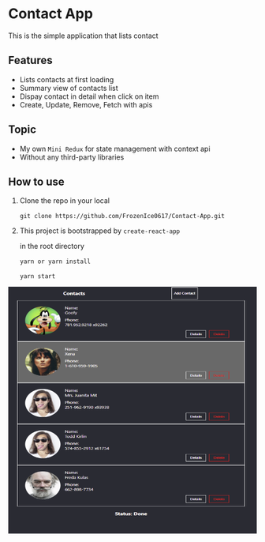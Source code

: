 # Contact App

This is the simple application that lists contact

## Features
- Lists contacts at first loading
- Summary view of contacts list
- Dispay contact in detail when click on item
- Create, Update, Remove, Fetch with apis
  
## Topic
- My own `Mini Redux` for state management with context api
- Without any third-party libraries

## How to use
1. Clone the repo in your local
    ``` 
    git clone https://github.com/FrozenIce0617/Contact-App.git
    ```

2. This project is bootstrapped by `create-react-app`
    
    in the root directory
    ```
    yarn or yarn install
    ```
    ```
    yarn start
    ```

<p align="center">
    <img src="./screenshots/home.png" alt="screenshot"
	width="600" height="500" />
</p>
